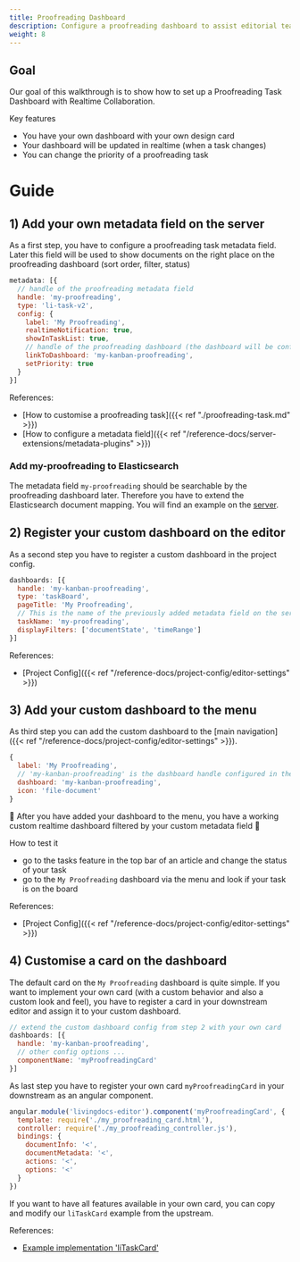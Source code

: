 ```yaml
---
title: Proofreading Dashboard
description: Configure a proofreading dashboard to assist editorial teams with an efficient workflow.
weight: 8
---
```


## Goal

Our goal of this walkthrough is to show how to set up a Proofreading Task Dashboard with Realtime Collaboration.

Key features
- You have your own dashboard with your own design card
- Your dashboard will be updated in realtime (when a task changes)
- You can change the priority of a proofreading task

# Guide

## 1) Add your own metadata field on the server

As a first step, you have to configure a proofreading task metadata field. Later this field will be used to show documents on the right place on the proofreading dashboard (sort order, filter, status)

```js
metadata: [{
  // handle of the proofreading metadata field
  handle: 'my-proofreading',
  type: 'li-task-v2',
  config: {
    label: 'My Proofreading',
    realtimeNotification: true,
    showInTaskList: true,
    // handle of the proofreading dashboard (the dashboard will be configured later in the editor)
    linkToDashboard: 'my-kanban-proofreading',
    setPriority: true
  }
}]
```

References:
- [How to customise a proofreading task]({{< ref "./proofreading-task.md" >}})
- [How to configure a metadata field]({{< ref "/reference-docs/server-extensions/metadata-plugins" >}})

### Add my-proofreading to Elasticsearch
The metadata field `my-proofreading` should be searchable by the proofreading dashboard later. Therefore you have to extend the Elasticsearch document mapping.
You will find an example on the [server](https://github.com/livingdocsIO/livingdocs-server/blob/cb91a7913149293e2d8562f98c085bb46da41d60/example-server/metadata/es_metadata_mapping_v6.json#L59-L118).

## 2) Register your custom dashboard on the editor

As a second step you have to register a custom dashboard in the project config.

```js
dashboards: [{
  handle: 'my-kanban-proofreading',
  type: 'taskBoard',
  pageTitle: 'My Proofreading',
  // This is the name of the previously added metadata field on the server
  taskName: 'my-proofreading',
  displayFilters: ['documentState', 'timeRange']
}]
```

References:
- [Project Config]({{< ref "/reference-docs/project-config/editor-settings" >}})

## 3) Add your custom dashboard to the menu

As third step you can add the custom dashboard to the [main navigation]({{< ref "/reference-docs/project-config/editor-settings" >}}).

```js
{
  label: 'My Proofreading',
  // 'my-kanban-proofreading' is the dashboard handle configured in the last step
  dashboard: 'my-kanban-proofreading',
  icon: 'file-document'
}
```

:tada: After you have added your dashboard to the menu, you have a working custom realtime dashboard filtered by your custom metadata field :tada:

How to test it
- go to the tasks feature in the top bar of an article and change the status of your task
- go to the `My Proofreading` dashboard via the menu and look if your task is on the board

References:
- [Project Config]({{< ref "/reference-docs/project-config/editor-settings" >}})


## 4) Customise a card on the dashboard

The default card on the `My Proofreading` dashboard is quite simple. If you want to implement your own card (with a custom behavior and also a custom look and feel), you have to register a card in your downstream editor and assign it to your custom dashboard.

```js
// extend the custom dashboard config from step 2 with your own card
dashboards: [{
  handle: 'my-kanban-proofreading',
  // other config options ...
  componentName: 'myProofreadingCard'
}]
```

As last step you have to register your own card `myProofreadingCard` in your downstream as an angular component.

```js
angular.module('livingdocs-editor').component('myProofreadingCard', {
  template: require('./my_proofreading_card.html'),
  controller: require('./my_proofreading_controller.js'),
  bindings: {
    documentInfo: '<',
    documentMetadata: '<',
    actions: '<',
    options: '<'
  }
})
```

If you want to have all features available in your own card, you can copy and modify our `liTaskCard` example from the upstream.

References:
- [Example implementation 'liTaskCard'](https://github.com/livingdocsIO/livingdocs-editor/blob/f21c4c2ff6250f99f789a4e3528b76e3c3510b48/app/features/search/document_cards/li_task_card/li_task_card.js)
